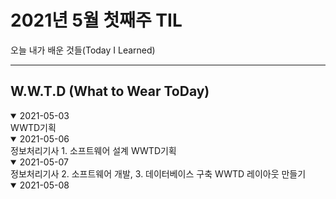 # 2021년 5월 첫째주 TIL
오늘 내가 배운 것들(Today I Learned)

---------------------------------------
## W.W.T.D (What to Wear ToDay)


<details open>
<summary>2021-05-03</summary>
WWTD기획
</details>

<details open>
<summary>2021-05-06</summary>
정보처리기사 1. 소프트웨어 설계   
WWTD기획   

</details>


<details open>
<summary>2021-05-07</summary>
정보처리기사 2. 소프트웨어 개발, 3. 데이터베이스 구축   
WWTD 레이아웃 만들기
</details>

<details open>
<summary>2021-05-08</summary>
</details>
